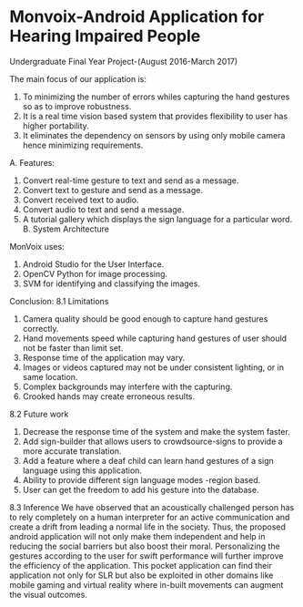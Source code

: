 # Monvoix-Android Application for Hearing Impaired People
Undergraduate Final Year Project-(August 2016-March 2017)

The main focus of our application is:
1.	To minimizing the number of errors whiles capturing the hand gestures so as to improve robustness.
2.	It is a real time vision based system that provides flexibility to user has higher portability.
3.	It eliminates the dependency on sensors by using only mobile camera hence minimizing requirements.

A.	Features:
1.	Convert real-time gesture to text and send as a message.
2.	Convert text to gesture and send as a message.
3.	Convert received text to audio.
4.	Convert audio to text and send a message.
5.	A tutorial gallery which displays the sign language for a particular word.
B.	System Architecture

MonVoix uses:
1.	Android Studio for the User Interface.
2.	OpenCV Python for image processing.
3.	SVM for identifying and classifying the images.

Conclusion:
8.1 Limitations
1. Camera quality should be good enough to capture hand gestures correctly.
2. Hand movements speed while capturing hand gestures of user should not be faster than limit set.
3. Response time of the application may vary.
4. Images or videos captured may not be under consistent lighting, or in same location.
5. Complex backgrounds may interfere with the capturing.
6. Crooked hands may create erroneous results.

8.2 Future work
1. Decrease the response time of the system and make the system faster.
2. Add sign-builder that allows users to crowdsource-signs to provide a more accurate translation.
3. Add a feature where a deaf child can learn hand gestures of a sign language using this
application.
4. Ability to provide different sign language modes -region based.
5. User can get the freedom to add his gesture into the database.

8.3 Inference
We have observed that an acoustically challenged person has to rely completely on a human
interpreter for an active communication and create a drift from leading a normal life in the society.
Thus, the proposed android application will not only make them independent and help in reducing
the social barriers but also boost their moral. Personalizing the gestures according to the user for
swift performance will further improve the efficiency of the application. This pocket application can
find their application not only for SLR but also be exploited in other domains like mobile gaming
and virtual reality where in-built movements can augment the visual outcomes.
